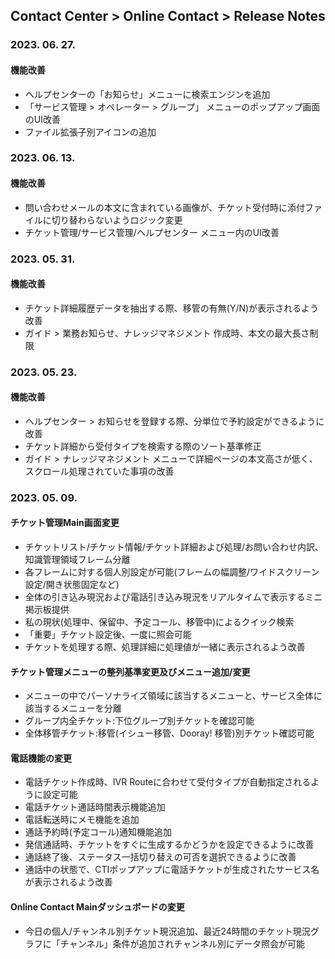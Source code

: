 ## Contact Center > Online Contact > Release Notes

### 2023. 06. 27.

#### 機能改善

- ヘルプセンターの「お知らせ」メニューに検索エンジンを追加
- 「サービス管理 > オペレーター > グループ」 メニューのポップアップ画面のUI改善
- ファイル拡張子別アイコンの追加

### 2023. 06. 13.

#### 機能改善

- 問い合わせメールの本文に含まれている画像が、チケット受付時に添付ファイルに切り替わらないようロジック変更
- チケット管理/サービス管理/ヘルプセンター メニュー内のUI改善

### 2023. 05. 31.

#### 機能改善

- チケット詳細履歴データを抽出する際、移管の有無(Y/N)が表示されるよう改善
- ガイド > 業務お知らせ、ナレッジマネジメント 作成時、本文の最大長さ制限

### 2023. 05. 23.

#### 機能改善

- ヘルプセンター > お知らせを登録する際、分単位で予約設定ができるように改善
- チケット詳細から受付タイプを検索する際のソート基準修正
- ガイド > ナレッジマネジメント メニューで詳細ページの本文高さが低く、スクロール処理されていた事項の改善

### 2023. 05. 09.

#### チケット管理Main画面変更
- チケットリスト/チケット情報/チケット詳細および処理/お問い合わせ内訳、知識管理領域フレーム分離
- 各フレームに対する個人別設定が可能(フレームの幅調整/ワイドスクリーン設定/開き状態固定など)
- 全体の引き込み現況および電話引き込み現況をリアルタイムで表示するミニ掲示板提供
- 私の現状(処理中、保留中、予定コール、移管中)によるクイック検索
- 「重要」チケット設定後、一度に照会可能
- チケットを処理する際、処理詳細に処理値が一緒に表示されるよう改善

#### チケット管理メニューの整列基準変更及びメニュー追加/変更
- メニューの中でパーソナライズ領域に該当するメニューと、サービス全体に該当するメニューを分離
- グループ内全チケット:下位グループ別チケットを確認可能
- 全体移管チケット:移管(イシュー移管、Dooray! 移管)別チケット確認可能

#### 電話機能の変更
- 電話チケット作成時、IVR Routeに合わせて受付タイプが自動指定されるように設定可能
- 電話チケット通話時間表示機能追加
- 電話転送時にメモ機能を追加
- 通話予約時(予定コール)通知機能追加
- 発信通話時、チケットをすぐに生成するかどうかを設定できるように改善
- 通話終了後、ステータス一括切り替えの可否を選択できるように改善
- 通話中の状態で、CTIポップアップに電話チケットが生成されたサービス名が表示されるよう改善

#### Online Contact Mainダッシュボードの変更
- 今日の個人/チャンネル別チケット現況追加、最近24時間のチケット現況グラフに「チャンネル」条件が追加されチャンネル別にデータ照会が可能
